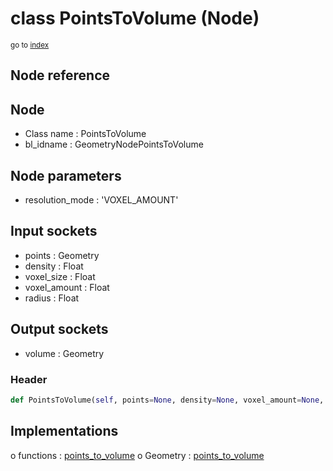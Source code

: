 # class PointsToVolume (Node)

<sub>go to [index](/docs/index.md)</sub>

## Node reference

Node
----
 - Class name : PointsToVolume
 - bl_idname : GeometryNodePointsToVolume

Node parameters
---------------
 - resolution_mode : 'VOXEL_AMOUNT'

Input sockets
-------------
 - points : Geometry
 - density : Float
 - voxel_size : Float
 - voxel_amount : Float
 - radius : Float

Output sockets
--------------
 - volume : Geometry

### Header

``` python
def PointsToVolume(self, points=None, density=None, voxel_amount=None, radius=None, voxel_size=None, resolution_mode='VOXEL_AMOUNT', node_label=None, node_color=None):
```

## Implementations

o functions : [points_to_volume](#points_to_volume)
o Geometry : [points_to_volume](#points_to_volume) 

